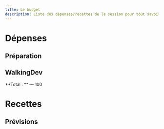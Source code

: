 ```yaml
---
title: Le budget
description: Liste des dépenses/recettes de la session pour tout savoir sur le combien !
---
```


# Dépenses

## Préparation

## WalkingDev


**Total : **
— 100

# Recettes

## Prévisions
